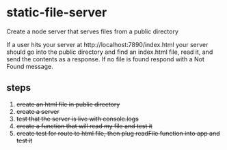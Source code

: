 # static-file-server
Create a node server that serves files from a public directory

If a user hits your server at http://localhost:7890/index.html your server should go into the public directory and find an index.html file, read it, and send the contents as a response. If no file is found respond with a Not Found message.

## steps

1. ~~create an html file in public directory~~
1. ~~create a server~~
1. ~~test that the server is live with console.logs~~
1. ~~create a function that will read my file and test it~~
1. ~~create test for route to html file, then plug readFile function into app and test it~~


